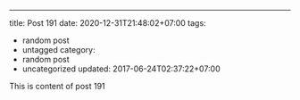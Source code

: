 ---
title: Post 191
date: 2020-12-31T21:48:02+07:00
tags:
  - random post
  - untagged
category:
  - random post
  - uncategorized
updated: 2017-06-24T02:37:22+07:00

This is content of post 191